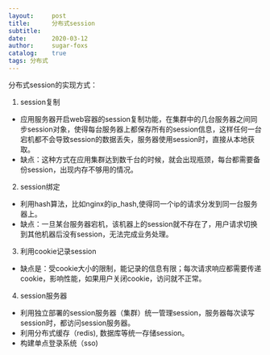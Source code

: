 ```yaml
---
layout:     post
title:      分布式session
subtitle:   
date:       2020-03-12
author:     sugar-foxs
catalog: 	true
tags: 分布式
---
```


分布式session的实现方式：
1. session复制
- 应用服务器开启web容器的session复制功能，在集群中的几台服务器之间同步session对象，使得每台服务器上都保存所有的session信息，这样任何一台宕机都不会导致session的数据丢失，服务器使用session时，直接从本地获取。
- 缺点：这种方式在应用集群达到数千台的时候，就会出现瓶颈，每台都需要备份session，出现内存不够用的情况。
<!-- more -->
2. session绑定
- 利用hash算法，比如nginx的ip_hash,使得同一个ip的请求分发到同一台服务器上。
- 缺点：一旦某台服务器宕机，该机器上的session就不存在了，用户请求切换到其他机器后没有session，无法完成业务处理。

3. 利用cookie记录session
- 缺点是：受cookie大小的限制，能记录的信息有限；每次请求响应都需要传递cookie，影响性能，如果用户关闭cookie，访问就不正常。

4. session服务器
- 利用独立部署的session服务器（集群）统一管理session，服务器每次读写session时，都访问session服务器。
- 利用分布式缓存（redis), 数据库等统一存储session。
- 构建单点登录系统（sso)